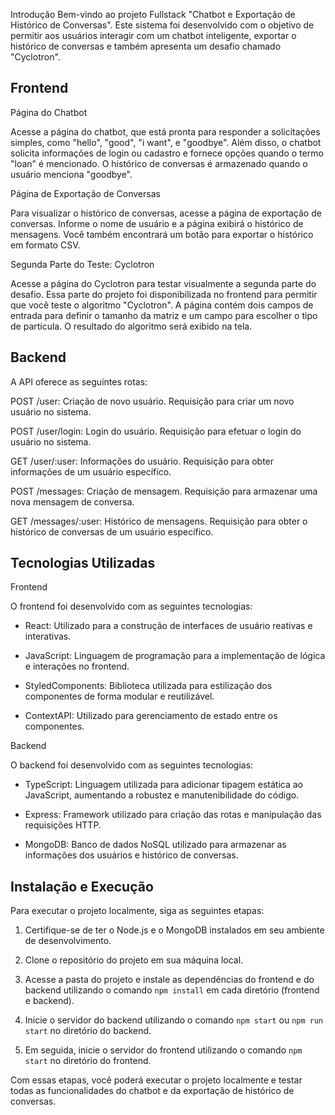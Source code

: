 Introdução
Bem-vindo ao projeto Fullstack "Chatbot e Exportação de Histórico de Conversas". Este sistema foi desenvolvido com o objetivo de permitir aos usuários interagir com um chatbot inteligente, exportar o histórico de conversas e também apresenta um desafio chamado "Cyclotron".

Frontend
---------
Página do Chatbot

Acesse a página do chatbot, que está pronta para responder a solicitações simples, como "hello", "good", "i want", e "goodbye". Além disso, o chatbot solicita informações de login ou cadastro e fornece opções quando o termo "loan" é mencionado. O histórico de conversas é armazenado quando o usuário menciona "goodbye".

Página de Exportação de Conversas

Para visualizar o histórico de conversas, acesse a página de exportação de conversas. Informe o nome de usuário e a página exibirá o histórico de mensagens. Você também encontrará um botão para exportar o histórico em formato CSV.

Segunda Parte do Teste: Cyclotron

Acesse a página do Cyclotron para testar visualmente a segunda parte do desafio. Essa parte do projeto foi disponibilizada no frontend para permitir que você teste o algoritmo "Cyclotron". A página contém dois campos de entrada para definir o tamanho da matriz e um campo para escolher o tipo de partícula. O resultado do algoritmo será exibido na tela.

Backend
--------

A API oferece as seguintes rotas:

POST /user: Criação de novo usuário. Requisição para criar um novo usuário no sistema.

POST /user/login: Login do usuário. Requisição para efetuar o login do usuário no sistema.

GET /user/:user: Informações do usuário. Requisição para obter informações de um usuário específico.

POST /messages: Criação de mensagem. Requisição para armazenar uma nova mensagem de conversa.

GET /messages/:user: Histórico de mensagens. Requisição para obter o histórico de conversas de um usuário específico.

Tecnologias Utilizadas
----------------------

Frontend

O frontend foi desenvolvido com as seguintes tecnologias:

- React: Utilizado para a construção de interfaces de usuário reativas e interativas.

- JavaScript: Linguagem de programação para a implementação de lógica e interações no frontend.

- StyledComponents: Biblioteca utilizada para estilização dos componentes de forma modular e reutilizável.

- ContextAPI: Utilizado para gerenciamento de estado entre os componentes.

Backend


O backend foi desenvolvido com as seguintes tecnologias:

- TypeScript: Linguagem utilizada para adicionar tipagem estática ao JavaScript, aumentando a robustez e manutenibilidade do código.

- Express: Framework utilizado para criação das rotas e manipulação das requisições HTTP.

- MongoDB: Banco de dados NoSQL utilizado para armazenar as informações dos usuários e histórico de conversas.

Instalação e Execução
---------------------

Para executar o projeto localmente, siga as seguintes etapas:

1. Certifique-se de ter o Node.js e o MongoDB instalados em seu ambiente de desenvolvimento.

2. Clone o repositório do projeto em sua máquina local.

3. Acesse a pasta do projeto e instale as dependências do frontend e do backend utilizando o comando `npm install` em cada diretório (frontend e backend).

4. Inicie o servidor do backend utilizando o comando `npm start` ou `npm run start` no diretório do backend.

5. Em seguida, inicie o servidor do frontend utilizando o comando `npm start` no diretório do frontend.

Com essas etapas, você poderá executar o projeto localmente e testar todas as funcionalidades do chatbot e da exportação de histórico de conversas.
